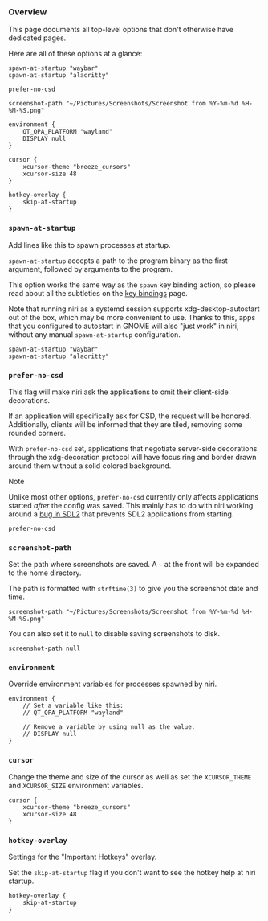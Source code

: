 ### Overview

This page documents all top-level options that don't otherwise have dedicated pages.

Here are all of these options at a glance:

```
spawn-at-startup "waybar"
spawn-at-startup "alacritty"

prefer-no-csd

screenshot-path "~/Pictures/Screenshots/Screenshot from %Y-%m-%d %H-%M-%S.png"

environment {
    QT_QPA_PLATFORM "wayland"
    DISPLAY null
}

cursor {
    xcursor-theme "breeze_cursors"
    xcursor-size 48
}

hotkey-overlay {
    skip-at-startup
}
```

### `spawn-at-startup`

Add lines like this to spawn processes at startup.

`spawn-at-startup` accepts a path to the program binary as the first argument, followed by arguments to the program.

This option works the same way as the `spawn` key binding action, so please read about all the subtleties on the [key bindings](./Configuration:-Key-Bindings.md) page.

Note that running niri as a systemd session supports xdg-desktop-autostart out of the box, which may be more convenient to use.
Thanks to this, apps that you configured to autostart in GNOME will also "just work" in niri, without any manual `spawn-at-startup` configuration.

```
spawn-at-startup "waybar"
spawn-at-startup "alacritty"
```

### `prefer-no-csd`

This flag will make niri ask the applications to omit their client-side decorations.

If an application will specifically ask for CSD, the request will be honored.
Additionally, clients will be informed that they are tiled, removing some rounded corners.

With `prefer-no-csd` set, applications that negotiate server-side decorations through the xdg-decoration protocol will have focus ring and border drawn around them without a solid colored background.

> [!NOTE]
> Unlike most other options, `prefer-no-csd` currently only affects applications started *after* the config was saved.
> This mainly has to do with niri working around a [bug in SDL2](https://github.com/libsdl-org/SDL/issues/8173) that prevents SDL2 applications from starting.

```
prefer-no-csd
```

### `screenshot-path`

Set the path where screenshots are saved.
A `~` at the front will be expanded to the home directory.

The path is formatted with `strftime(3)` to give you the screenshot date and time.

```
screenshot-path "~/Pictures/Screenshots/Screenshot from %Y-%m-%d %H-%M-%S.png"
```

You can also set it to `null` to disable saving screenshots to disk.

```
screenshot-path null
```

### `environment`

Override environment variables for processes spawned by niri.

```
environment {
    // Set a variable like this:
    // QT_QPA_PLATFORM "wayland"

    // Remove a variable by using null as the value:
    // DISPLAY null
}
```

### `cursor`

Change the theme and size of the cursor as well as set the `XCURSOR_THEME` and `XCURSOR_SIZE` environment variables.

```
cursor {
    xcursor-theme "breeze_cursors"
    xcursor-size 48
}
```

### `hotkey-overlay`

Settings for the "Important Hotkeys" overlay.

Set the `skip-at-startup` flag if you don't want to see the hotkey help at niri startup.

```
hotkey-overlay {
    skip-at-startup
}
```
